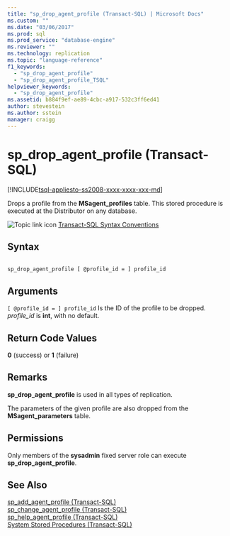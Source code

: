 ```yaml
---
title: "sp_drop_agent_profile (Transact-SQL) | Microsoft Docs"
ms.custom: ""
ms.date: "03/06/2017"
ms.prod: sql
ms.prod_service: "database-engine"
ms.reviewer: ""
ms.technology: replication
ms.topic: "language-reference"
f1_keywords: 
  - "sp_drop_agent_profile"
  - "sp_drop_agent_profile_TSQL"
helpviewer_keywords: 
  - "sp_drop_agent_profile"
ms.assetid: b884f9ef-ae89-4cbc-a917-532c3ff6ed41
author: stevestein
ms.author: sstein
manager: craigg
---
```

# sp_drop_agent_profile (Transact-SQL)
[!INCLUDE[tsql-appliesto-ss2008-xxxx-xxxx-xxx-md](../../includes/tsql-appliesto-ss2008-xxxx-xxxx-xxx-md.md)]

  Drops a profile from the **MSagent_profiles** table. This stored procedure is executed at the Distributor on any database.  
  
 ![Topic link icon](../../database-engine/configure-windows/media/topic-link.gif "Topic link icon") [Transact-SQL Syntax Conventions](../../t-sql/language-elements/transact-sql-syntax-conventions-transact-sql.md)  
  
## Syntax  
  
```  
  
sp_drop_agent_profile [ @profile_id = ] profile_id  
```  
  
## Arguments  
`[ @profile_id = ] profile_id`
 Is the ID of the profile to be dropped. *profile_id* is **int**, with no default.  
  
## Return Code Values  
 **0** (success) or **1** (failure)  
  
## Remarks  
 **sp_drop_agent_profile** is used in all types of replication.  
  
 The parameters of the given profile are also dropped from the **MSagent_parameters** table.  
  
## Permissions  
 Only members of the **sysadmin** fixed server role can execute **sp_drop_agent_profile**.  
  
## See Also  
 [sp_add_agent_profile &#40;Transact-SQL&#41;](../../relational-databases/system-stored-procedures/sp-add-agent-profile-transact-sql.md)   
 [sp_change_agent_profile &#40;Transact-SQL&#41;](../../relational-databases/system-stored-procedures/sp-change-agent-profile-transact-sql.md)   
 [sp_help_agent_profile &#40;Transact-SQL&#41;](../../relational-databases/system-stored-procedures/sp-help-agent-profile-transact-sql.md)   
 [System Stored Procedures &#40;Transact-SQL&#41;](../../relational-databases/system-stored-procedures/system-stored-procedures-transact-sql.md)  
  
  
